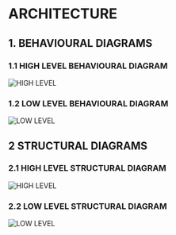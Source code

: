 
# ARCHITECTURE

## 1. BEHAVIOURAL DIAGRAMS

### 1.1 HIGH LEVEL BEHAVIOURAL DIAGRAM

![HIGH LEVEL](https://user-images.githubusercontent.com/98839429/156936137-c10817cb-7f99-4b31-b6c4-4a5a301e21d2.png)

### 1.2 LOW LEVEL BEHAVIOURAL DIAGRAM

![LOW LEVEL](https://user-images.githubusercontent.com/98839429/156936236-bfa0c3cf-06a9-4b8f-8505-ac979539bd40.png)

## 2 STRUCTURAL DIAGRAMS

### 2.1 HIGH LEVEL STRUCTURAL DIAGRAM

![HIGH LEVEL](https://user-images.githubusercontent.com/98839429/156983594-85dcb5e8-50e8-49e2-a813-2c6a6236f2ed.png)

### 2.2 LOW LEVEL STRUCTURAL DIAGRAM

![LOW LEVEL](https://user-images.githubusercontent.com/98815562/155871682-040c1e9a-2aa3-4144-834e-76bd9ea63c4c.png)
